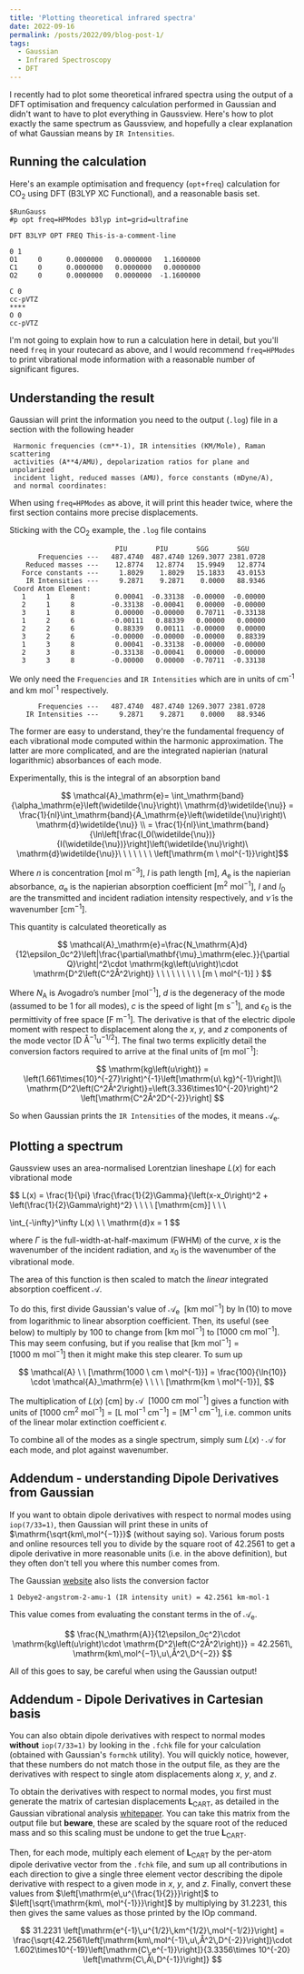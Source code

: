 ```yaml
---
title: 'Plotting theoretical infrared spectra'
date: 2022-09-16
permalink: /posts/2022/09/blog-post-1/
tags:
  - Gaussian
  - Infrared Spectroscopy
  - DFT
---
```


I recently had to plot some theoretical infrared spectra using the output
of a DFT optimisation and frequency calculation performed in Gaussian and didn't
want to have to plot everything in Gaussview. Here's how to plot exactly the
same spectrum as Gaussview, and hopefully a clear explanation of what Gaussian means by `IR Intensities`.

## Running the calculation

Here's an example optimisation and frequency (`opt+freq`) calculation for
CO<sub>2</sub> using DFT (B3LYP XC Functional), and a reasonable basis set.

```text
$RunGauss 
#p opt freq=HPModes b3lyp int=grid=ultrafine

DFT B3LYP OPT FREQ This-is-a-comment-line

0 1
O1     0      0.0000000   0.0000000   1.1600000
C1     0      0.0000000   0.0000000   0.0000000
O2     0      0.0000000   0.0000000  -1.1600000

C 0 
cc-pVTZ
**** 
O 0 
cc-pVTZ
```

I'm not going to explain how to run a calculation here in detail, but you'll need
`freq` in your routecard as above, and I would recommend `freq=HPModes` to print
vibrational mode information with a reasonable number of significant figures.

## Understanding the result

Gaussian will print the information you need to the output (`.log`) file in a
section with the following header

```text
 Harmonic frequencies (cm**-1), IR intensities (KM/Mole), Raman scattering
 activities (A**4/AMU), depolarization ratios for plane and unpolarized
 incident light, reduced masses (AMU), force constants (mDyne/A),
 and normal coordinates:
```

When using `freq=HPModes` as above, it will print this header twice, where the
first section contains more precise displacements.

Sticking with the CO<sub>2</sub> example, the `.log` file contains

```text
                          PIU       PIU       SGG       SGU
       Frequencies ---   487.4740  487.4740 1269.3077 2381.0728
    Reduced masses ---    12.8774   12.8774   15.9949   12.8774
   Force constants ---     1.8029    1.8029   15.1833   43.0153
    IR Intensities ---     9.2871    9.2871    0.0000   88.9346
 Coord Atom Element:
   1     1     8          0.00041  -0.33138  -0.00000  -0.00000
   2     1     8         -0.33138  -0.00041   0.00000  -0.00000
   3     1     8          0.00000  -0.00000   0.70711  -0.33138
   1     2     6         -0.00111   0.88339   0.00000   0.00000
   2     2     6          0.88339   0.00111  -0.00000   0.00000
   3     2     6         -0.00000  -0.00000  -0.00000   0.88339
   1     3     8          0.00041  -0.33138  -0.00000  -0.00000
   2     3     8         -0.33138  -0.00041   0.00000  -0.00000
   3     3     8         -0.00000   0.00000  -0.70711  -0.33138
```

We only need the `Frequencies` and `IR Intensities` which are in units
of cm<sup>-1</sup> and km mol<sup>-1</sup> respectively.

```text
       Frequencies ---   487.4740  487.4740 1269.3077 2381.0728
    IR Intensities ---     9.2871    9.2871    0.0000   88.9346
```

The former are easy to understand, they're the fundamental frequency of each vibrational mode computed within the harmonic approximation. The latter are more complicated, and are the integrated napierian (natural logarithmic) absorbances of each mode.

Experimentally, this is the integral of an absorption band

$$ \mathcal{A}_\mathrm{e}= \int_\mathrm{band}{\alpha_\mathrm{e}\left(\widetilde{\nu}\right)\ \mathrm{d}\widetilde{\nu}} = \frac{1}{nl}\int_\mathrm{band}{A_\mathrm{e}\left(\widetilde{\nu}\right)\ \mathrm{d}\widetilde{\nu}} \\ = \frac{1}{nl}\int_\mathrm{band}{\ln\left[\frac{I_0(\widetilde{\nu})}{I(\widetilde{\nu})}\right]\left(\widetilde{\nu}\right)\ \mathrm{d}\widetilde{\nu}}\ \ \ \ \ \ \ \left[\mathrm{m \ mol^{-1}}\right]$$

Where $n$ is concentration $[\mathrm{mol \ m^{-3}]}$, $l$ is path length $[\mathrm{m}]$, 
$A_\mathrm{e}$ is the napierian absorbance, $\alpha_\mathrm{e}$ is the napierian absorption coefficient $[\mathrm{m^2 \ mol^{-1}}]$, $I$ and $I_0$ are the transmitted and incident
radiation intensity respectively, and $\widetilde{\nu}$ is the wavenumber $[\mathrm{cm}^{-1}]$.

This quantity is calculated theoretically as

$$
\mathcal{A}_\mathrm{e}=\frac{N_\mathrm{A}d}{12\epsilon_0c^2}\left|\frac{\partial\mathbf{\mu}_\mathrm{elec.}}{\partial Q}\right|^2\cdot \mathrm{kg\left(u\right)\cdot \mathrm{D^2\left(C^2Å^2\right)} \ \ \ \ \ \ \ \ \ [m \ mol^{-1}] }
$$

Where $N\mathrm{_A}$ is Avogadro’s number $\mathrm{[mol^{-1}]}$, $d$ is the degeneracy of the mode (assumed to be 1 for all modes), $c$ is the speed of light $\mathrm{[m \ s^{-1}]}$, and $\epsilon_0$ is the permittivity of free space $\mathrm{[F \ m^{-1}]}$. The derivative is that of the electric dipole moment with respect to displacement along the $x$, $y$, and $z$ components of the mode vector $\mathrm{[D \ Å^{-1} u^{-1/2}]}$. The final two terms explicitly detail the conversion factors required to arrive at the final units of $[\mathrm{m \ mol^{-1}}]$:

$$
\mathrm{kg\left(u\right)} = \left(1.661\times{10}^{-27}\right)^{-1}\left[\mathrm{u\ kg}^{-1}\right]\\
\mathrm{D^2\left(C^2Å^2\right)}=\left(3.336\times10^{-20}\right)^2 \left[\mathrm{C^2Å^2D^{-2}}\right]
$$

So when Gaussian prints the `IR Intensities` of the modes, it means
$\mathcal{A}_\mathrm{e}$.

## Plotting a spectrum

Gaussview uses an area-normalised Lorentzian lineshape $L(x)$ for each vibrational mode

$$
L(x) = \frac{1}{\pi} \frac{\frac{1}{2}\Gamma}{\left(x-x_0\right)^2 + \left(\frac{1}{2}\Gamma\right)^2} \ \ \ \ [\mathrm{cm}] \\
\ \\

\int_{-\infty}^\infty L(x) \ \ \mathrm{d}x = 1
$$

where $\Gamma$ is the full-width-at-half-maximum (FWHM) of the curve, $x$ is the wavenumber of the incident radiation, 
and $x_0$ is the wavenumber of the vibrational mode.

The area of this function is then scaled to match the *linear* integrated absorption coefficent $\mathcal{A}$.

To do this, first divide Gaussian's value of $\mathcal{A}_\mathrm{e} \ \ [\mathrm{km \ mol^{-1}}]$ by $\ln(10)$ to move from logarithmic to linear
absorption coefficient. Then, its useful (see below) to multiply by 100 to change from $[\mathrm{km \ mol^{-1}}]$ to $[\mathrm{1000 \ cm \ mol^{-1}}]$. This may seem
confusing, but if you realise that $[\mathrm{km \ mol^{-1}}] = [\mathrm{1000 \ m \ mol^{-1}}]$ then it might make this step clearer. To sum up

$$
\mathcal{A} \ \ [\mathrm{1000 \ cm \ mol^{-1}}] = \frac{100}{\ln{10}} \cdot \mathcal{A}_\mathrm{e} \ \ \ \ [\mathrm{km \ mol^{-1}}], 
$$

The multiplication of $L(x) \ [\mathrm{cm}]$ by $\mathcal{A} \ \ [\mathrm{1000 \ cm \ mol^{-1}}]$ gives a function with units of $[\mathrm{1000 \ cm^{2} \ mol^{-1}}] = [\mathrm{L \ mol^{-1} \ cm^{-1}}] = [\mathrm{M^{-1} \ cm^{-1}}]$, i.e. common units of the linear molar extinction coefficient $\epsilon$.

To combine all of the modes as a single spectrum, simply sum $L(x) \cdot \mathcal{A}$ for each mode, and plot against wavenumber.

## Addendum - understanding Dipole Derivatives from Gaussian

If you want to obtain dipole derivatives with respect to normal modes using `iop(7/33=1)`, then Gaussian will print these in units of $\mathrm{\sqrt{km\,mol^{−1}}}$ (without saying so). Various forum posts and online resources tell you to divide by the square root of 42.2561 to get a dipole derivative in more reasonable units (i.e. in the above definition), but they often don't tell you where this number comes from. 

The Gaussian [website](https://gaussian.com/constants/) also lists the conversion factor

```text
1 Debye2-angstrom-2-amu-1 (IR intensity unit) = 42.2561 km-mol-1
```

This value comes from evaluating the constant terms in the of $\mathcal{A}_\mathrm{e}$. 

$$
\frac{N_\mathrm{A}}{12\epsilon_0c^2}\cdot \mathrm{kg\left(u\right)\cdot \mathrm{D^2\left(C^2Å^2\right)}} = 42.2561\, \mathrm{km\,mol^{−1}\,u\,Å^2\,D^{−2}}
$$

All of this goes to say, be careful when using the Gaussian output!

## Addendum - Dipole Derivatives in Cartesian basis

You can also obtain dipole derivatives with respect to normal modes **without** `iop(7/33=1)` by looking in the `.fchk` file for your calculation (obtained with Gaussian's `formchk` utility). You will quickly notice, however, that these numbers do not match those in the output file, as they are the derivatives with respect to single atom displacements along $x$, $y$, and $z$.

To obtain the derivatives with respect to normal modes, you first must generate the matrix of cartesian displacements $\mathbf{L_\mathrm{CART}}$, as detailed in the Gaussian vibrational analysis [whitepaper](https://gaussian.com/wp-content/uploads/dl/vib.pdf). You can take this matrix from the output file but **beware**, these are scaled by the square root of the reduced mass and so this scaling must be undone to get the true $\mathbf{L_\mathrm{CART}}$.

Then, for each mode, multiply each element of $\mathbf{L_\mathrm{CART}}$ by the per-atom dipole derivative vector from the `.fchk` file, and sum up all contributions in each direction to give a single three element vector describing the dipole derivative with respect to a given mode in $x$, $y$, and $z$. Finally, convert these values from $\left[\mathrm{e\,u^{\frac{1}{2}}}\right]$ to $\left[\sqrt{\mathrm{km\, mol^{-1}}}\right]$ by multiplying by 31.2231, this then gives the same values as those printed by the IOp command.

$$
31.2231 \left[\mathrm{e^{-1}\,u^{1/2}\,km^{1/2}\,mol^{-1/2}}\right] = \frac{\sqrt{42.2561\left[\mathrm{km\,mol^{-1}\,u\,Å^2\,D^{-2}}\right]}\cdot 1.602\times10^{-19}\left[\mathrm{C\,e^{-1}}\right]}{3.3356\times 10^{-20} \left[\mathrm{C\,Å\,D^{-1}}\right]}
$$